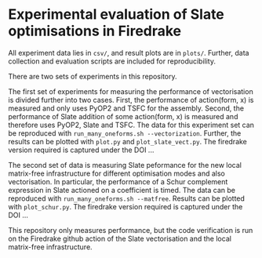 # Experimental evaluation of Slate optimisations in Firedrake

All experiment data lies in `csv/`, and result plots are in `plots/`.
Further, data collection and evaluation scripts are included for reproducibility.

There are two sets of experiments in this repository.

The first set of experiments for measuring the performance of vectorisation is divided further into two cases.
First, the performance of action(form, x) is measured and only uses PyOP2 and TSFC for the assembly.
Second, the performance of Slate addition of some action(form, x) is measured and therefore uses PyOP2, Slate and TSFC.
The data for this experiment set can be reproduced with `run_many_oneforms.sh --vectorization`. Further, the results
can be plotted with `plot.py` and `plot_slate_vect.py`. The firedrake version required is captured under the DOI ...

The second set of data is measuring Slate peformance for the new local matrix-free infrastructure
for different optimisation modes and also vectorisation.
In particular, the performance of a Schur complement expression in Slate actioned on a coefficient is timed.
The data can be reproduced with `run_many_oneforms.sh --matfree`. Results can be plotted with `plot_schur.py`.
The firedrake version required is captured under the DOI ...

This repository only measures performance, but the code verification is run on the Firedrake github action
of the Slate vectorisation and the local matrix-free infrastructure.
